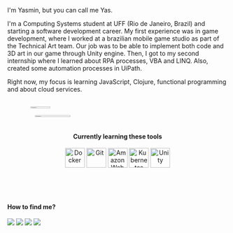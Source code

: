 <link rel="stylesheet" href="https://cdn.jsdelivr.net/gh/devicons/devicon@v2.14.0/devicon.min.css">
<p>I'm Yasmin, but you can call me Yas.</p>
<p>I'm a Computing Systems student at UFF (Rio de Janeiro, Brazil) and starting a software development career. My first experience was in game development, where I worked at a brazilian mobile game studio as part of the Technical Art team. Our job was to be able to implement both code and 3D art in our game through Unity engine. Then, I got to my second internship where I learned about RPA processes, VBA and LINQ. Also, created some automation processes in UiPath.</p>
<p>Right now, my focus is learning JavaScript, Clojure, functional programming and about cloud services.</p>

<br /> 

<div align="center" style="display: grid;"> 
  <img align="left" src="https://github-readme-stats.vercel.app/api/top-langs/?username=yasrivera&layout=compact&theme=omni&bg_color=00000000" width="30%">
  <img align="right" src="https://github-readme-stats.vercel.app/api?username=yasrivera&count_private=true&show_icons=true&theme=omni&bg_color=00000000" width="40%">
</div>
  
<div align="center">
  <h4>Currently learning these tools</h4>
  <img src="https://cdn.jsdelivr.net/gh/devicons/devicon/icons/docker/docker-original.svg" alt= "Docker" width="45px" height="45px"/>
  <img src="https://cdn.jsdelivr.net/gh/devicons/devicon/icons/git/git-original.svg" alt= "Git" width="45px" height="45px"/>
  <img src="https://cdn.jsdelivr.net/gh/devicons/devicon/icons/amazonwebservices/amazonwebservices-original.svg" alt= "Amazon Web Services" width="45px" height="45px"/>
  <img src="https://cdn.jsdelivr.net/gh/devicons/devicon/icons/kubernetes/kubernetes-plain.svg" alt= "Kubernetes" width="45px" height="45px"/>
  <img src="https://cdn.jsdelivr.net/gh/devicons/devicon/icons/unity/unity-original.svg" alt= "Unity" width="45px" height="45px"/>
</div>

<br /><br /> 


## 

#### How to find me?
<div align="left">
  <a href="https://instagram.com/yasrvie" target="_blank"><img src="https://img.shields.io/badge/Instagram-E4405F?style=for-the-badge&logo=instagram&logoColor=white"/></a>
  <a href="https://t.me/yasrivera" target="_blank"><img src="https://img.shields.io/badge/Telegram-2CA5E0?style=for-the-badge&logo=telegram&logoColor=white"/></a>
  <a href="https://twitter.com/yasrvie" target="_blank"><img src="https://img.shields.io/badge/Twitter-1DA1F2?style=for-the-badge&logo=twitter&logoColor=white"/></a>
  <a href="https://www.linkedin.com/in/yasrivera/" target="_blank"><img src="https://img.shields.io/badge/LinkedIn-0077B5?style=for-the-badge&logo=linkedin&logoColor=white"/></a>
 </div>
